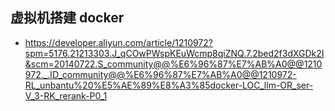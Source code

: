 ## 虚拟机搭建 docker
  - https://developer.aliyun.com/article/1210972?spm=5176.21213303.J_qCOwPWspKEuWcmp8qiZNQ.7.2bed2f3dXGDk2I&scm=20140722.S_community@@%E6%96%87%E7%AB%A0@@1210972._.ID_community@@%E6%96%87%E7%AB%A0@@1210972-RL_unbantu%20%E5%AE%89%E8%A3%85docker-LOC_llm-OR_ser-V_3-RK_rerank-P0_1

